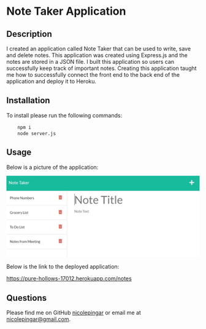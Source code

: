 # Note Taker Application 

## Description

I created an application called Note Taker that can be used to write, save and delete notes. This application was created using Express.js and the notes are stored in a JSON file. I built this application so users can successfully keep track of important notes. Creating this application taught me how to successfully connect the front end to the back end of the application and deploy it to Heroku. 

## Installation

To install please run the following commands:

        npm i
        node server.js

## Usage 

Below is a picture of the application: 

![Picture of Note Taker](public/assets/images/picture.jpg)

Below is the link to the deployed application:

https://pure-hollows-17012.herokuapp.com/notes

## Questions 

Please find me on GitHub [nicolepingar](https://github.com/nicolepingar) or email me at nicolepingar@gmail.com.



